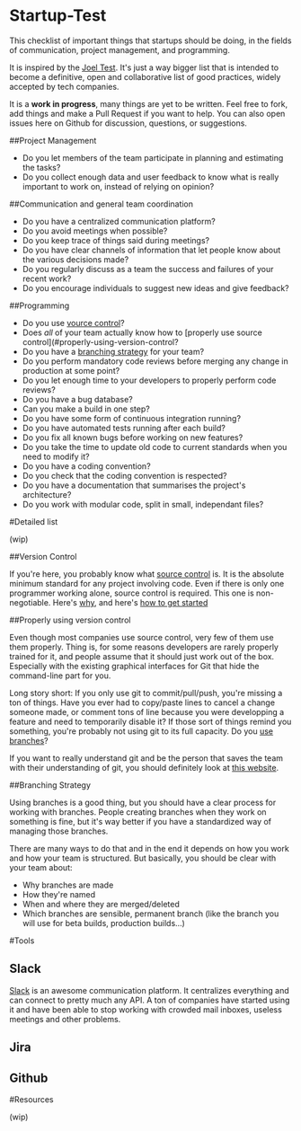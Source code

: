 # Startup-Test
This checklist of important things that startups should be doing, in the fields of communication, project management, and programming.

It is inspired by the [Joel Test](http://www.joelonsoftware.com/articles/fog0000000043.html). It's just a way bigger list that is intended to become a definitive, open and collaborative list of good practices, widely accepted by tech companies.

It is a **work in progress**, many things are yet to be written. Feel free to fork, add things and make a Pull Request if you want to help. You can also open issues here on Github for discussion, questions, or suggestions.

##Project Management

* Do you let members of the team participate in planning and estimating the tasks?
* Do you collect enough data and user feedback to know what is really important to work on, instead of relying on opinion?

##Communication and general team coordination

* Do you have a centralized communication platform?
* Do you avoid meetings when possible?
* Do you keep trace of things said during meetings?
* Do you have clear channels of information that let people know about the various decisions made?
* Do you regularly discuss as a team the success and failures of your recent work?
* Do you encourage individuals to suggest new ideas and give feedback?


##Programming

* Do you use [vource control](#vource-control)?
* Does _all_ of your team actually know how to [properly use source control](#properly-using-version-control?
* Do you have a [branching strategy](#branching-strategy) for your team?
* Do you perform mandatory code reviews before merging any change in production at some point?
* Do you let enough time to your developers to properly perform code reviews?
* Do you have a bug database?
* Can you make a build in one step?
* Do you have some form of continuous integration running?
* Do you have automated tests running after each build?
* Do you fix all known bugs before working on new features?
* Do you take the time to update old code to current standards when you need to modify it?
* Do you have a coding convention?
* Do you check that the coding convention is respected?
* Do you have a documentation that summarises the project's architecture?
* Do you work with modular code, split in small, independant files?

#Detailed list

(wip)


##Version Control

If you're here, you probably know what [source control](http://www.git-tower.com/learn/git/ebook/mac/basics/what-is-version-control#start) is. It is the absolute minimum standard for any project involving code. Even if there is only one programmer working alone, source control is required. This one is non-negotiable. Here's [why](http://www.git-tower.com/learn/git/ebook/mac/basics/why-use-version-control), and here's [how to get started](http://www.git-tower.com/learn/git/ebook)

##Properly using version control

Even though most companies use source control, very few of them use them properly. Thing is, for some reasons developers are rarely properly trained for it, and people assume that it should just work out of the box. Especially with the existing graphical interfaces for Git that hide the command-line part for you.

Long story short: If you only use git to commit/pull/push, you're missing a ton of things. Have you ever had to copy/paste lines to cancel a change someone made, or comment tons of line because you were developping a feature and need to temporarily disable it? If those sort of things remind you something, you're probably not using git to its full capacity. Do you [use branches](http://www.git-tower.com/learn/git/ebook/mac/branching-merging/branching-can-change-your-life#start)?

If you want to really understand git and be the person that saves the team with their understanding of git, you should definitely look at [this website](http://think-like-a-git.net/).

##Branching Strategy

Using branches is a good thing, but you should have a clear process for working with branches. People creating branches when they work on something is fine, but it's way better if you have a standardized way of managing those branches.

There are many ways to do that and in the end it depends on how you work and how your team is structured. But basically, you should be clear with your team about:

* Why branches are made
* How they're named
* When and where they are merged/deleted
* Which branches are sensible, permanent branch (like the branch you will use for beta builds, production builds...)


#Tools

## Slack

[Slack](http://slack.com/) is an awesome communication platform. It centralizes everything and can connect to pretty much any API. A ton of companies have started using it and have been able to stop working with crowded mail inboxes, useless meetings and other problems.

## Jira
## Github

#Resources

(wip)

